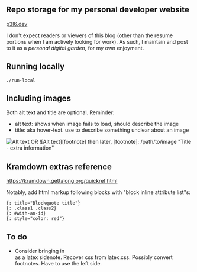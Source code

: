 ## Repo storage for my personal developer website
[p3l6.dev](https://p3l6.dev)

I don't expect readers or viewers of this blog (other than the resume portions when I am actively looking for work). 
As such, I maintain and post to it as a *personal digital garden*, for my own enjoyment. 

## Running locally

`./run-local`

## Including images
Both alt text and title are optional. Reminder:
* alt text: shows when image fails to load, should describe the image
* title: aka hover-text. use to describe something unclear about an image

![Alt text](/path/to/image "Title - extra information")
OR
![Alt text][footnote]
then later,
[footnote]: /path/to/image "Title - extra information"


## Kramdown extras reference

https://kramdown.gettalong.org/quickref.html

Notably, add html markup following blocks with "block inline attribute list"s:

```
{: title="Blockquote title"}
{: .class1 .class2}
{: #with-an-id}
{: style="color: red"}
```

## To do

* Consider bringing in <aside> as a latex sidenote. Recover css from latex.css. Possibly convert footnotes. Have to use the left side.
